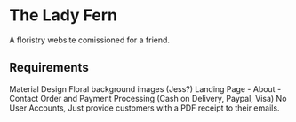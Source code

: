 # The Lady Fern

A floristry website comissioned for a friend.

## Requirements

Material Design
Floral background images (Jess?)
Landing Page - About - Contact
Order and Payment Processing (Cash on Delivery, Paypal, Visa)
No User Accounts, Just provide customers with a PDF receipt to their emails.

